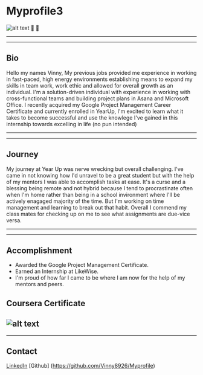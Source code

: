 # Myprofile3
![alt text](https://user-images.githubusercontent.com/127261209/224444167-956c0f00-aa05-4bdf-8a3c-0e79512d5c36.jpg) 👟 💙

---
---
## Bio
Hello my names Vinny, My previous jobs provided me experience in working in fast-paced, high energy environments establishing means to expand my skills in team work, work ethic and allowed for overall growth as an individual. I'm a solution-driven individual with experience in working with cross-functional teams and building project plans in Asana and Microsoft Office. I recently acquired my Google Project Management Career Certificate and currently enrolled in YearUp, I'm excited to learn what it takes to become successful and use the knowlege I've gained in this internship towards excelling in life (no pun intended)

---
---
## Journey
My journey at Year Up was nerve wrecking but overall challenging. I've came in not knowing how I'd unravel to be a great student but with the help of my mentors I was able to accomplish tasks at ease. It's a curse and a blessing being remote and not hybrid because I tend to procrastinate often when I'm home rather than being in a school invironment where I'll be actively enagaged majority of the time. But I'm working on time management and learning to break out that habit. Overall I commend my class mates for checking up on me to see what assignments are due-vice versa.

---
---
## Accomplishment
- Awarded the Google Project Management Certificate.
- Earned an Internship at LikeWise.
- I'm proud of how far I came to be where I am now for the help of my mentors and peers.

## Coursera Certificate
![alt text](https://user-images.githubusercontent.com/127261209/224450528-8e534c96-b4ff-4781-9d80-040796391596.png)
---
---
## Contact
[LinkedIn](http://www.linkedin.com/in/vincent-nguyen-081a75183)
[Github] (https://github.com/Vinny8926/Myprofile) 
